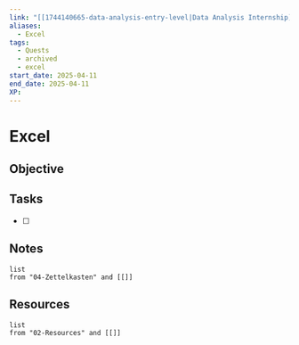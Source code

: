 ```yaml
---
link: "[[1744140665-data-analysis-entry-level|Data Analysis Internship]]"
aliases:
  - Excel
tags:
  - Quests
  - archived
  - excel
start_date: 2025-04-11
end_date: 2025-04-11
XP:
---
```

# Excel
## Objective

## Tasks
- [ ] 

## Notes
```dataview
list
from "04-Zettelkasten" and [[]]
```

## Resources
```dataview
list
from "02-Resources" and [[]]
```
